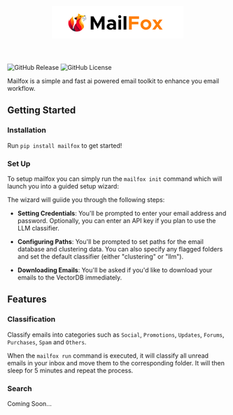 <h1 align="center">
<img src="assets/banner.png" width="300">
</h1><br>

![GitHub Release](https://img.shields.io/github/v/release/stelath/mailfox)
![GitHub License](https://img.shields.io/github/license/stelath/mailfox)

Mailfox is a simple and fast ai powered email toolkit to enhance you email workflow.

## Getting Started
### Installation
Run `pip install mailfox` to get started!

### Set Up
To setup mailfox you can simply run the `mailfox init` command which will launch you into a guided setup wizard:

The wizard will guiide you through the following steps:
* **Setting Credentials**: You'll be prompted to enter your email address and password. Optionally, you can enter an API key if you plan to use the LLM classifier.

* **Configuring Paths**: You'll be prompted to set paths for the email database and clustering data. You can also specify any flagged folders and set the default classifier (either "clustering" or "llm").

* **Downloading Emails**: You'll be asked if you'd like to download your emails to the VectorDB immediately.



## Features
### Classification

Classify emails into categories such as `Social`, `Promotions`, `Updates`, `Forums`, `Purchases`, `Spam` and `Others`.

When the `mailfox run` command is executed, it will classify all unread emails in your inbox and move them to the corresponding folder. It will then sleep for 5 minutes and repeat the process.

### Search

Coming Soon...
